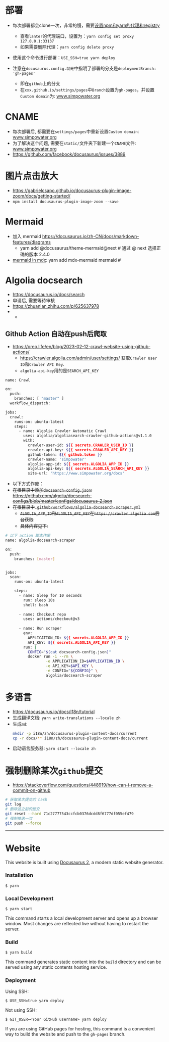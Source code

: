 # 部署

- 每次部署都会clone一次，非常的慢，需要[设置npm和yarn的代理和registry](https://zhuanlan.zhihu.com/p/272474048)
  - 查看``lanter``的代理端口，设置为：``yarn config set proxy 127.0.0.1:33137``
  - 如果需要删除代理：``yarn config delete proxy ``

- 使用这个命令进行部署：``USE_SSH=true yarn deploy``

- 注意在``docusaurus.config.就是``中指明了部署的分支是``deploymentBranch: 'gh-pages'``

  - 即在``github``上的分支
  - 在``xxx.github.io/settings/pages``中``Branch``设置为``gh-pages``，并设置``Custom domain``为: www.simpowater.org


# CNAME

  - 每次部署后, 都需要在``settings/pages``中重新设置``Custom domain``: www.simpowater.org
  - 为了解决这个问题, 需要在``static/``文件夹下新建一个``CNAME``文件: www.simpowater.org
  - https://github.com/facebook/docusaurus/issues/3889


# 图片点击放大
- https://gabrielcsapo.github.io/docusaurus-plugin-image-zoom/docs/getting-started/
- ``npm install docusaurus-plugin-image-zoom --save``




# Mermaid
 - 加入 mermaid https://docusaurus.io/zh-CN/docs/markdown-features/diagrams
   - yarn add @docusaurus/theme-mermaid@next  # 通过 @ next 选择正确的版本 2.4.0
 - [mermaid in mdx](https://github.com/sjwall/mdx-mermaid): yarn add mdx-mermaid mermaid  #

# Algolia docsearch
- https://docusaurus.io/docs/search
- 申请后, 需要等待审核
- https://zhuanlan.zhihu.com/p/625637978
- - 
  

## Github Action 自动在push后爬取

- https://oreo.life/en/blog/2023-02-12-crawl-website-using-github-actions/
  - https://crawler.algolia.com/admin/user/settings/ 获取``Crawler User ID``和``Crawler API Key``.
  - ``algolia-api-key``用的是``SEARCH_API_KEY``

```bash
name: Crawl

on:
  push:
    branches: [ "master" ]
  workflow_dispatch:

jobs:
  crawl:
    runs-on: ubuntu-latest
    steps:
      - name: Algolia Crawler Automatic Crawl
        uses: algolia/algoliasearch-crawler-github-actions@v1.1.0
        with:
          crawler-user-id: ${{ secrets.CRAWLER_USER_ID }}
          crawler-api-key: ${{ secrets.CRAWLER_API_KEY }}
          github-token: ${{ github.token }}
          crawler-name: 'simpowater'
          algolia-app-id: ${{ secrets.ALGOLIA_APP_ID }}
          algolia-api-key: ${{ secrets.ALGOLIA_SEARCH_API_KEY }}
          site-url: 'https://www.simpowater.org/docs'

```

- 以下方式作废：
- ~~在根目录中添加``docsearch-config.json``: https://github.com/algolia/docsearch-configs/blob/master/configs/docusaurus-2.json~~
- ~~在根目录中``.github/workflows/algolia-docsearch-scraper.yml``~~
  - ~~``ALGOLIA_APP_ID``和``ALGOLIA_API_KEY``在``https://crawler.algolia.com``后台获取~~
  - ~~具体内容见下:~~
```bash
# 以下 action 脚本作废
name: algolia-docsearch-scraper

on:
  push:
    branches: [master]


jobs:
  scan:
    runs-on: ubuntu-latest

    steps:
      - name: Sleep for 10 seconds
        run: sleep 10s
        shell: bash
    
      - name: Checkout repo
        uses: actions/checkout@v3
    
      - name: Run scraper
        env:
          APPLICATION_ID: ${{ secrets.ALGOLIA_APP_ID }}
          API_KEY: ${{ secrets.ALGOLIA_API_KEY }}
        run: |
          CONFIG="$(cat docsearch-config.json)"
          docker run -i --rm \
                  -e APPLICATION_ID=$APPLICATION_ID \
                  -e API_KEY=$API_KEY \
                  -e CONFIG="${CONFIG}" \
                  algolia/docsearch-scraper
```


# 多语言

- https://docusaurus.io/docs/i18n/tutorial
- 生成翻译文档: ``yarn write-translations --locale zh``
- 生成``md``:
  ```bash
  mkdir -p i18n/zh/docusaurus-plugin-content-docs/current
  cp -r docs/** i18n/zh/docusaurus-plugin-content-docs/current
  ```
- 启动语言服务器: ``yarn start --locale zh``


# 强制删除某次``github``提交
- https://stackoverflow.com/questions/448919/how-can-i-remove-a-commit-on-github
```bash
# 获取某次提交的 hash
git log
# 删除这之前的提交
git reset --hard 71c27777543ccfcb0376dcdd8f6777df055ef479
# 强制推送一次
git push --force
```


--------

# Website

This website is built using [Docusaurus 2](https://docusaurus.io/), a modern static website generator.

### Installation

```
$ yarn
```

### Local Development

```
$ yarn start
```

This command starts a local development server and opens up a browser window. Most changes are reflected live without having to restart the server.

### Build

```
$ yarn build
```

This command generates static content into the `build` directory and can be served using any static contents hosting service.

### Deployment

Using SSH:

```
$ USE_SSH=true yarn deploy
```

Not using SSH:

```
$ GIT_USER=<Your GitHub username> yarn deploy
```

If you are using GitHub pages for hosting, this command is a convenient way to build the website and push to the `gh-pages` branch.
